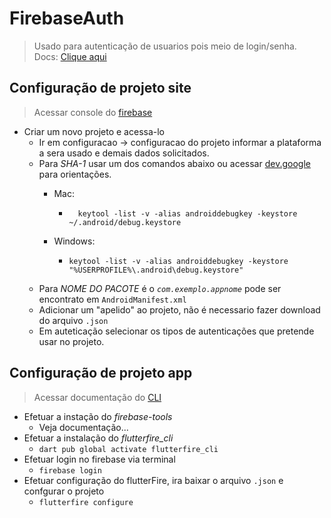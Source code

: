# FirebaseAuth
>Usado para autenticação de usuarios pois meio de login/senha.<br>
Docs: [Clique aqui](https://pub.dev/packages/firebase_auth)<br>
## Configuração de projeto site

> Acessar console do [firebase](https://console.firebase.google.com/)
- Criar um novo projeto e acessa-lo
    - Ir em configuracao -> configuracao do projeto informar a plataforma a sera usado e demais dados solicitados.
    - Para *SHA-1* usar um dos comandos abaixo ou acessar [dev.google](https://developers.google.com/android/guides/client-auth) para orientações.
        - Mac:
          - ```
              keytool -list -v -alias androiddebugkey -keystore ~/.android/debug.keystore
            ```	

        - Windows:
          - ```       
            keytool -list -v -alias androiddebugkey -keystore "%USERPROFILE%\.android\debug.keystore"
            ```
    - Para *NOME DO PACOTE* é o *```com.exemplo.appnome```* pode ser encontrato em ```AndroidManifest.xml```
    - Adicionar um "apelido" ao projeto, não é necessario fazer download do arquivo `.json`
    - Em auteticação selecionar os tipos de autenticações que pretende usar no projeto.
## Configuração de projeto app
> Acessar documentação do [CLI](https://firebase.google.com/docs/cli?hl=pt-br)
- Efetuar a instação do *firebase-tools*
  - Veja documentação...
- Efetuar a instalação do *flutterfire_cli*
  - `dart pub global activate flutterfire_cli`
- Efetuar login no firebase via terminal
  - `firebase login`
- Efetuar configuração do flutterFire, ira baixar o arquivo `.json` e confgurar o projeto
  - `flutterfire configure`
